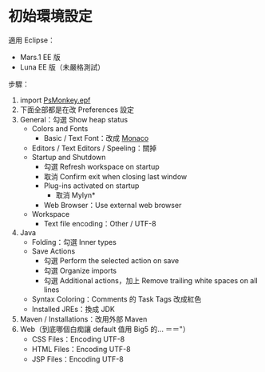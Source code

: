 初始環境設定
============

適用 Eclipse：

* Mars.1 EE 版
* Luna EE 版（未嚴格測試）

步驟：

1. import [PsMonkey.epf](Eclipse/PsMonkey.epf)
1. 下面全部都是在改 Preferences 設定
1. General：勾選 Show heap status
	* Colors and Fonts
		* Basic / Text Font：改成 [Monaco](Eclipse/MONACO.TTF)
	* Editors / Text Editors / Speeling：關掉
	* Startup and Shutdown
		* 勾選 Refresh workspace on startup
		* 取消 Confirm exit when closing last window
		* Plug-ins activated on startup
			* 取消 Mylyn*
		* Web Browser：Use external web browser
	* Workspace
		* Text file encoding：Other / UTF-8
1. Java
	* Folding：勾選 Inner types
	* Save Actions
		* 勾選 Perform the selected action on save
		* 勾選 Organize imports
		* 勾選 Additional actions，加上 Remove trailing white spaces on all lines
	* Syntax Coloring：Comments 的 Task Tags 改成紅色
	* Installed JREs：換成 JDK
1. Maven / Installations：改用外部 Maven
1. Web（到底哪個白痴讓 default 值用 Big5 的... ＝＝"）
	* CSS Files：Encoding UTF-8
	* HTML Files：Encoding UTF-8
	* JSP Files：Encoding UTF-8
